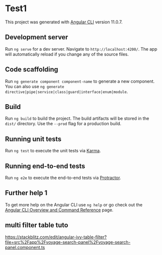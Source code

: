 # Test1

This project was generated with [Angular CLI](https://github.com/angular/angular-cli) version 11.0.7.

## Development server 

Run `ng serve` for a dev server. Navigate to `http://localhost:4200/`. The app will automatically reload if you change any of the source files.

## Code scaffolding

Run `ng generate component component-name` to generate a new component. You can also use `ng generate directive|pipe|service|class|guard|interface|enum|module`.

## Build

Run `ng build` to build the project. The build artifacts will be stored in the `dist/` directory. Use the `--prod` flag for a production build.

## Running unit tests

Run `ng test` to execute the unit tests via [Karma](https://karma-runner.github.io).

## Running end-to-end tests

Run `ng e2e` to execute the end-to-end tests via [Protractor](http://www.protractortest.org/).

## Further help 1

To get more help on the Angular CLI use `ng help` or go check out the [Angular CLI Overview and Command Reference](https://angular.io/cli) page.

## multi filter table tuto
https://stackblitz.com/edit/angular-ivy-table-filter?file=src%2Fapp%2Fvoyage-search-panel%2Fvoyage-search-panel.component.ts
